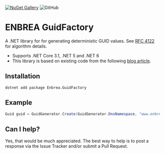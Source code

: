 [![NuGet Gallery](https://img.shields.io/badge/NuGet%20Gallery-enbrea.guidfactory-blue.svg)](https://www.nuget.org/packages/Enbrea.GuidFactory/)
![GitHub](https://img.shields.io/github/license/enbrea/enbrea.guidfactory)

# ENBREA GuidFactory

A .NET library for for generating deterministic GUID values. See [RFC 4122](https://www.ietf.org/rfc/rfc4122.txt) for algorithm details. 

+ Supports .NET Core 3.1, .NET 5 and .NET 6
+ This library is based on existing code from the following [blog article](https://faithlife.codes/blog/2011/04/generating_a_deterministic_guid/).

## Installation

```
dotnet add package Enbrea.GuidFactory
```

## Example

``` csharp
Guid guid = GuidGenerator.Create(GuidGenerator.DnsNamespace, "www.enbrea.org");
```

## Can I help?

Yes, that would be much appreciated. The best way to help is to post a response via the Issue Tracker and/or submit a Pull Request.
